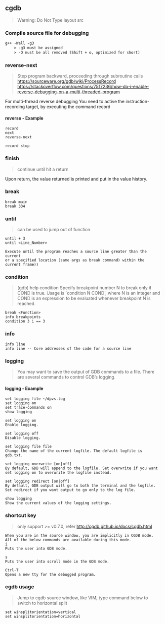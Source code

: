 ## cgdb
> Warning: Do Not Type layout src

### Compile source file for debugging

```makefile
g++ -Wall -g3
    > -g3 must be assigned
    > -O must be all removed (Shift + o, optimized for short)
```

### reverse-next
> Step program backward, proceeding through subroutine calls
<https://sourceware.org/gdb/wiki/ProcessRecord>
<https://stackoverflow.com/questions/7517236/how-do-i-enable-reverse-debugging-on-a-multi-threaded-program>

For multi-thread reverse debugging
You need to active the instruction-recording target, by executing the command record

#### reverse - Example

```vim
record
next
reverse-next

record stop
```
### finish
> continue until hit a return

Upon return, the value returned is printed and put in the value history.

### break
```
break main
break 334
```
### until
> can be used to jump out of function

```
until + 3
until <Line_Number>

Execute until the program reaches a source line greater than the current
or a specified location (same args as break command) within the current frame))
```

### condition
> (gdb) help condition
Specify breakpoint number N to break only if COND is true.
Usage is `condition N COND', where N is an integer and COND is an
expression to be evaluated whenever breakpoint N is reached.

```vim
break <Function>
info breakpoints
condition 3 i == 3
```

### info
```vim
info line
info line -- Core addresses of the code for a source line
```

### logging
> You may want to save the output of GDB commands to a file. There are several commands to control GDB’s logging.

#### logging - Example
```vim
set logging file ~/dpvs.log
set logging on
set trace-commands on
show logging

set logging on
Enable logging.

set logging off
Disable logging.

set logging file file
Change the name of the current logfile. The default logfile is gdb.txt.

set logging overwrite [on|off]
By default, GDB will append to the logfile. Set overwrite if you want set logging on to overwrite the logfile instead.

set logging redirect [on|off]
By default, GDB output will go to both the terminal and the logfile. Set redirect if you want output to go only to the log file.

show logging
Show the current values of the logging settings.
```

### shortcut key
> only support >= v0.7.0, refer <http://cgdb.github.io/docs/cgdb.html>

```
When you are in the source window, you are implicitly in CGDB mode. All of the below commands are available during this mode.
i
Puts the user into GDB mode.

s
Puts the user into scroll mode in the GDB mode.

Ctrl-T
Opens a new tty for the debugged program.
```

### cgdb usage
> Jump to cgdb source window, like VIM, type command below to switch to horizontal split

```
set winsplitorientation=vertical
set winsplitorientation=horizontal
```